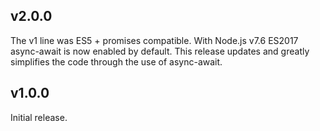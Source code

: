 ## v2.0.0

The v1 line was ES5 + promises compatible. With Node.js v7.6 ES2017 async-await
is now enabled by default. This release updates and greatly simplifies the code
through the use of async-await.

## v1.0.0

Initial release.
